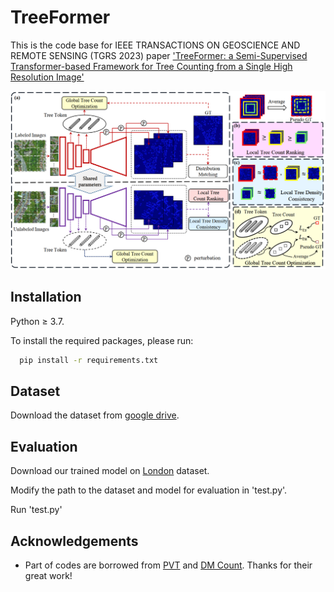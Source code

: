 
# TreeFormer

This is the code base for IEEE TRANSACTIONS ON GEOSCIENCE AND REMOTE SENSING (TGRS 2023) paper ['TreeFormer: a Semi-Supervised Transformer-based Framework for Tree Counting from a Single High Resolution Image'](https://arxiv.org/abs/2307.06118)

<img src="sample_imgs/overview.png">

## Installation

Python ≥ 3.7.

To install the required packages, please run:


```bash
  pip install -r requirements.txt
```
    
## Dataset
Download the dataset from [google drive](https://drive.google.com/file/d/1xcjv8967VvvzcDM4aqAi7Corkb11T0i2/view?usp=drive_link).
## Evaluation
Download our trained model on [London](https://drive.google.com/file/d/1hCbLsXi89coM_NsikvjrfxM5eM5vYyv8/view?usp=sharing) dataset.

Modify the path to the dataset and model for evaluation in 'test.py'.

Run 'test.py'
## Acknowledgements

 - Part of codes are borrowed from [PVT](https://github.com/whai362/PVT) and [DM Count](https://github.com/cvlab-stonybrook/DM-Count). Thanks for their great work!
 

